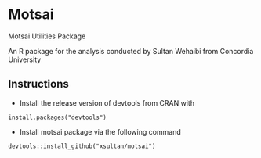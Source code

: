 # Motsai
Motsai Utilities Package


An R package for the analysis conducted by Sultan Wehaibi from Concordia University

## Instructions
* Install the release version of devtools from CRAN with

```{r}
install.packages("devtools")
```

* Install motsai package via the following command

```{r}
devtools::install_github("xsultan/motsai")
```
